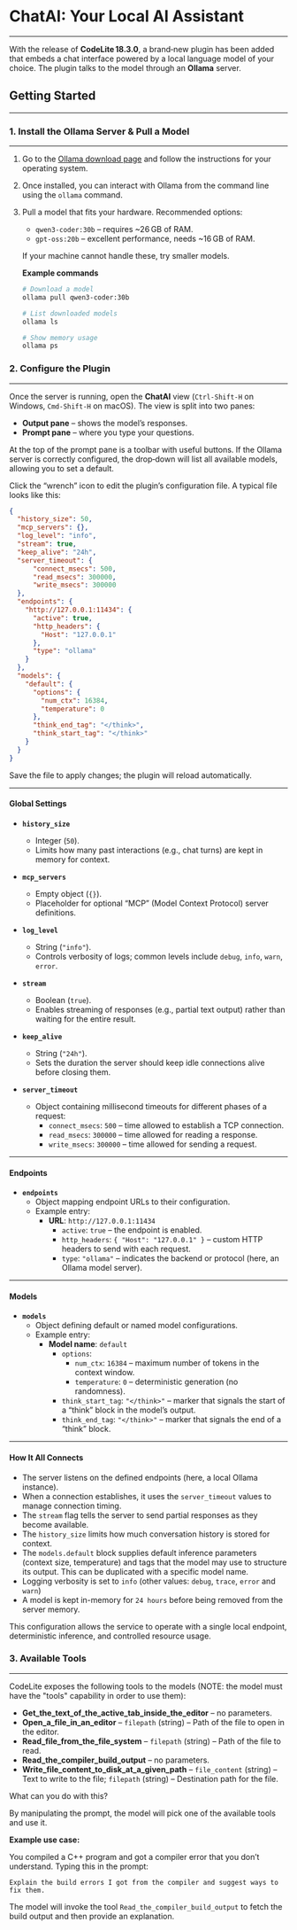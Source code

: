 # ChatAI: Your Local AI Assistant
---

With the release of **CodeLite 18.3.0**, a brand‑new plugin has been added that embeds a chat interface powered by a local language model of your choice. The plugin talks to the model through an **Ollama** server.

## Getting Started
---

### 1. Install the Ollama Server & Pull a Model
---

1. Go to the [Ollama download page](https://ollama.com/download) and follow the instructions for your operating system.
2. Once installed, you can interact with Ollama from the command line using the `ollama` command.
3. Pull a model that fits your hardware. Recommended options:

   - `qwen3-coder:30b` – requires ~26 GB of RAM.
   - `gpt-oss:20b` – excellent performance, needs ~16 GB of RAM.

   If your machine cannot handle these, try smaller models.

   **Example commands**

   ```bash
   # Download a model
   ollama pull qwen3-coder:30b

   # List downloaded models
   ollama ls

   # Show memory usage
   ollama ps
   ```

### 2. Configure the Plugin
---

Once the server is running, open the **ChatAI** view (`Ctrl‑Shift‑H` on Windows, `Cmd‑Shift‑H` on macOS).
The view is split into two panes:

- **Output pane** – shows the model’s responses.
- **Prompt pane** – where you type your questions.

At the top of the prompt pane is a toolbar with useful buttons. If the Ollama server is correctly configured, the drop‑down will list all available models, allowing you to set a default.

Click the “wrench” icon to edit the plugin’s configuration file. A typical file looks like this:

```json
{
  "history_size": 50,
  "mcp_servers": {},
  "log_level": "info",
  "stream": true,
  "keep_alive": "24h",
  "server_timeout": {
      "connect_msecs": 500,
      "read_msecs": 300000,
      "write_msecs": 300000
  },
  "endpoints": {
    "http://127.0.0.1:11434": {
      "active": true,
      "http_headers": {
        "Host": "127.0.0.1"
      },
      "type": "ollama"
    }
  },
  "models": {
    "default": {
      "options": {
        "num_ctx": 16384,
        "temperature": 0
      },
      "think_end_tag": "</think>",
      "think_start_tag": "</think>"
    }
  }
}
```

Save the file to apply changes; the plugin will reload automatically.

---

#### Global Settings

- **`history_size`**
  - Integer (`50`).
  - Limits how many past interactions (e.g., chat turns) are kept in memory for context.

- **`mcp_servers`**
  - Empty object (`{}`).
  - Placeholder for optional “MCP” (Model Context Protocol) server definitions.

- **`log_level`**
  - String (`"info"`).
  - Controls verbosity of logs; common levels include `debug`, `info`, `warn`, `error`.

- **`stream`**
  - Boolean (`true`).
  - Enables streaming of responses (e.g., partial text output) rather than waiting for the entire result.

- **`keep_alive`**
  - String (`"24h"`).
  - Sets the duration the server should keep idle connections alive before closing them.

- **`server_timeout`**
  - Object containing millisecond timeouts for different phases of a request:
    - `connect_msecs`: `500` – time allowed to establish a TCP connection.
    - `read_msecs`: `300000` – time allowed for reading a response.
    - `write_msecs`: `300000` – time allowed for sending a request.

---

#### Endpoints

- **`endpoints`**
  - Object mapping endpoint URLs to their configuration.
  - Example entry:
    - **URL**: `http://127.0.0.1:11434`
      - `active`: `true` – the endpoint is enabled.
      - `http_headers`: `{ "Host": "127.0.0.1" }` – custom HTTP headers to send with each request.
      - `type`: `"ollama"` – indicates the backend or protocol (here, an Ollama model server).

---

#### Models

- **`models`**
  - Object defining default or named model configurations.
  - Example entry:
    - **Model name**: `default`
      - `options`:
        - `num_ctx`: `16384` – maximum number of tokens in the context window.
        - `temperature`: `0` – deterministic generation (no randomness).
      - `think_start_tag`: `"</think>"` – marker that signals the start of a “think” block in the model’s output.
      - `think_end_tag`: `"</think>"` – marker that signals the end of a “think” block.

---

#### How It All Connects

- The server listens on the defined endpoints (here, a local Ollama instance).
- When a connection establishes, it uses the `server_timeout` values to manage connection timing.
- The `stream` flag tells the server to send partial responses as they become available.
- The `history_size` limits how much conversation history is stored for context.
- The `models.default` block supplies default inference parameters (context size, temperature) and tags that the model may use to structure its output. This can be duplicated with a specific model name.
- Logging verbosity is set to `info` (other values: `debug`, `trace`, `error` and `warn`)
- A model is kept in-memory for `24 hours` before being removed from the server memory.

This configuration allows the service to operate with a single local endpoint, deterministic inference, and controlled resource usage.

### 3. Available Tools
---

CodeLite exposes the following tools to the models (NOTE: the model must have the "tools" capability in order to use them):

- **Get_the_text_of_the_active_tab_inside_the_editor** – no parameters.
- **Open_a_file_in_an_editor** – `filepath` (string) – Path of the file to open in the editor.
- **Read_file_from_the_file_system** – `filepath` (string) – Path of the file to read.
- **Read_the_compiler_build_output** – no parameters.
- **Write_file_content_to_disk_at_a_given_path** – `file_content` (string) – Text to write to the file; `filepath` (string) – Destination path for the file.

What can you do with this?

By manipulating the prompt, the model will pick one of the available tools and use it.

**Example use case:**

You compiled a C++ program and got a compiler error that you don’t understand. Typing this in the prompt:

```
Explain the build errors I got from the compiler and suggest ways to fix them.
```

The model will invoke the tool `Read_the_compiler_build_output` to fetch the build output and then provide an explanation.